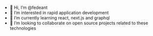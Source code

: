 - 👋 Hi, I’m @fedeant
- 👀 I’m interested in rapid application development
- 🌱 I’m currently learning react, next.js and graphql
- 💞️ I’m looking to collaborate on open source projects related to these technologies

<!---
fedeant/fedeant is a ✨ special ✨ repository because its `README.md` (this file) appears on your GitHub profile.
You can click the Preview link to take a look at your changes.
--->

